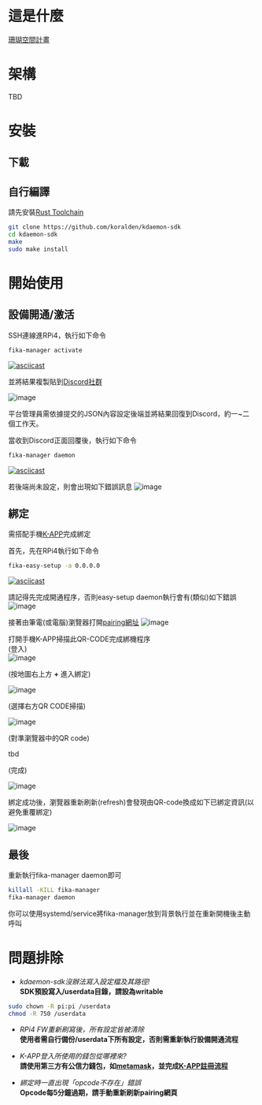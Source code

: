 # 這是什麼

[珊瑚空間計畫](https://koralden.org/)

# 架構

TBD

# 安裝

## 下載


## 自行編譯

請先安裝[Rust Toolchain](https://rustup.rs)

```sh
git clone https://github.com/koralden/kdaemon-sdk
cd kdaemon-sdk
make
sudo make install
```

# 開始使用

## 設備開通/激活
SSH連線進RPi4，執行如下命令
```sh
fika-manager activate
```



[![asciicast](https://asciinema.org/a/539698.svg)](https://asciinema.org/a/539698)

並將結果複製貼到[Discord社群](https://discord.com/channels/975795016410755082/1030338238600192000)

![image](https://user-images.githubusercontent.com/6879607/203516169-883e6166-4980-44a9-9e2c-7e5360be59a1.png)

平台管理員需依據提交的JSON內容設定後端並將結果回復到Discord，約一~二個工作天。

當收到Discord正面回覆後，執行如下命令
```sh
fika-manager daemon
```


[![asciicast](https://asciinema.org/a/539705.svg)](https://asciinema.org/a/539705)

若後端尚未設定，則會出現如下錯誤訊息
![image](https://user-images.githubusercontent.com/6879607/203674158-c5b61db8-227b-4993-8863-ae43cdea6fa8.png)



## 綁定
需搭配手機[K-APP](https://apps.apple.com/tw/app/koralden-k-app-%E7%A4%BE%E7%BE%A4%E7%89%88/id1642699129)完成綁定

首先，先在RPi4執行如下命令
```sh
fika-easy-setup -a 0.0.0.0
```

[![asciicast](https://asciinema.org/a/IRTbosy4u0YD9gJxItbabNcri.svg)](https://asciinema.org/a/IRTbosy4u0YD9gJxItbabNcri)  

請記得先完成開通程序，否則easy-setup daemon執行會有(類似)如下錯誤
![image](https://user-images.githubusercontent.com/6879607/203676004-cafafec9-d272-4321-a721-090fec51102b.png)

接著由筆電(或電腦)瀏覽器打開[pairing網址](https://raspberrypi:8888)
![image](https://user-images.githubusercontent.com/6879607/203688941-cf725cd6-d06e-48f4-8e76-723dd3f61e08.png)


打開手機K-APP掃描此QR-CODE完成綁機程序  
(登入)  
![image](https://user-images.githubusercontent.com/6879607/203730533-90173e56-706b-4531-94cc-4f7582530f0e.png)
   

(按地圖右上方 **+** 進入綁定)  

![image](https://user-images.githubusercontent.com/6879607/203730825-7b78c845-3f24-436d-9156-b2b6a1028a5e.png)
  
(選擇右方QR CODE掃描)  
  
![image](https://user-images.githubusercontent.com/6879607/203731071-7d3b85a5-4745-4683-9d38-1146b854edf4.png)
  
  
(對準瀏覽器中的QR code)  
  
 tbd
  
(完成)  
  
![image](https://user-images.githubusercontent.com/6879607/203731868-b1824619-b1ae-4186-9d15-3a81698d49ad.png)  
  
  

  
綁定成功後，瀏覽器重新刷新(refresh)會發現由QR-code換成如下已綁定資訊(以避免重覆綁定)
  
![image](https://user-images.githubusercontent.com/6879607/203734693-f0bbe1eb-4523-4c9a-8e41-f3b05d8ed573.png)

## 最後

重新執行fika-manager daemon即可
```sh
killall -KILL fika-manager
fika-manager daemon
```

你可以使用systemd/service將fika-manager放到背景執行並在重新開機後主動呼叫  




# 問題排除
* *kdaemon-sdk沒辦法寫入設定檔及其路徑!*  
 **SDK預設寫入/userdata目錄，請設為writable**
 ```sh
 sudo chown -R pi:pi /userdata
 chmod -R 750 /userdata
 ```
* *RPi4 FW重新刷寫後，所有設定皆被清除*  
 **使用者需自行備份/userdata下所有設定，否則需重新執行設備開通流程**

* *K-APP登入所使用的錢包從哪裡來?*  
 **請使用第三方有公信力錢包，如[metamask](https://metamask.io/)，並完成[K-APP註冊流程](https://koralden.org/k-app/userguide)**
 
* *綁定時一直出現「opcode不存在」錯誤*  
 **Opcode每5分鐘過期，請手動重新刷新pairing網頁**

